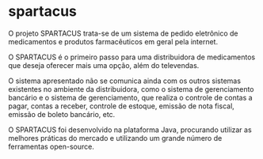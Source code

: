 # spartacus

O projeto SPARTACUS trata-se de um sistema de pedido eletrônico de medicamentos e produtos farmacêuticos em geral pela internet.

O SPARTACUS é o primeiro passo para uma distribuidora de medicamentos que deseja oferecer mais uma opção, além do televendas.

O sistema apresentado não se comunica ainda com os outros sistemas existentes no ambiente da distribuidora, como o sistema de gerenciamento bancário e o sistema de gerenciamento, que realiza o controle de contas a pagar, contas a receber, controle de estoque, emissão de nota fiscal, emissão de boleto bancário, etc.

O SPARTACUS foi desenvolvido na plataforma Java, procurando utilizar as melhores práticas do mercado e utilizando um grande número de ferramentas open-source.
